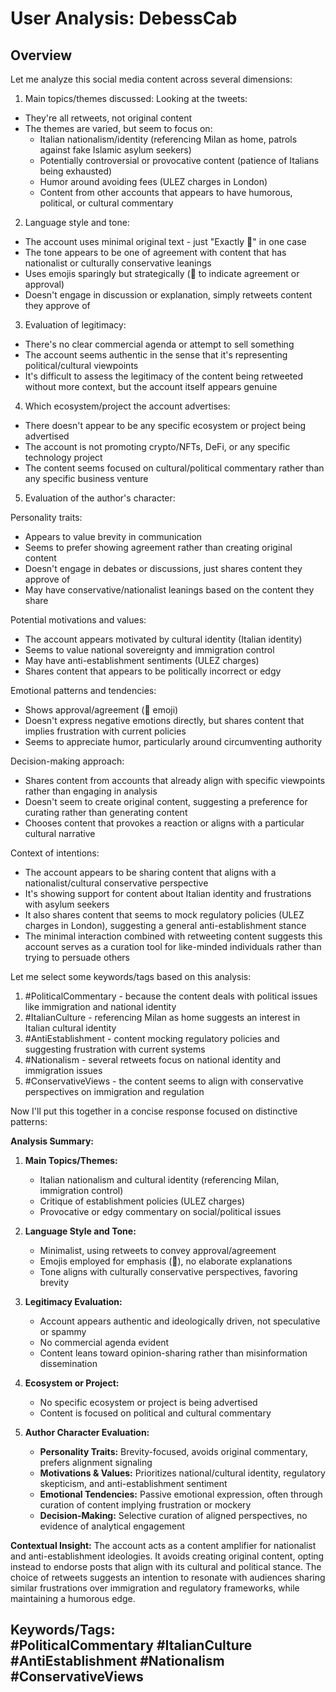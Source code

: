 # User Analysis: DebessCab

## Overview

<think>
Let me analyze this social media content across several dimensions:

1. Main topics/themes discussed:
Looking at the tweets:
- They're all retweets, not original content
- The themes are varied, but seem to focus on:
  - Italian nationalism/identity (referencing Milan as home, patrols against fake Islamic asylum seekers)
  - Potentially controversial or provocative content (patience of Italians being exhausted)
  - Humor around avoiding fees (ULEZ charges in London)
  - Content from other accounts that appears to have humorous, political, or cultural commentary

2. Language style and tone:
- The account uses minimal original text - just "Exactly 🎯" in one case
- The tone appears to be one of agreement with content that has nationalist or culturally conservative leanings
- Uses emojis sparingly but strategically (🎯 to indicate agreement or approval)
- Doesn't engage in discussion or explanation, simply retweets content they approve of

3. Evaluation of legitimacy:
- There's no clear commercial agenda or attempt to sell something
- The account seems authentic in the sense that it's representing political/cultural viewpoints
- It's difficult to assess the legitimacy of the content being retweeted without more context, but the account itself appears genuine

4. Which ecosystem/project the account advertises:
- There doesn't appear to be any specific ecosystem or project being advertised
- The account is not promoting crypto/NFTs, DeFi, or any specific technology project
- The content seems focused on cultural/political commentary rather than any specific business venture

5. Evaluation of the author's character:

Personality traits:
- Appears to value brevity in communication
- Seems to prefer showing agreement rather than creating original content
- Doesn't engage in debates or discussions, just shares content they approve of
- May have conservative/nationalist leanings based on the content they share

Potential motivations and values:
- The account appears motivated by cultural identity (Italian identity)
- Seems to value national sovereignty and immigration control
- May have anti-establishment sentiments (ULEZ charges)
- Shares content that appears to be politically incorrect or edgy

Emotional patterns and tendencies:
- Shows approval/agreement (🎯 emoji)
- Doesn't express negative emotions directly, but shares content that implies frustration with current policies
- Seems to appreciate humor, particularly around circumventing authority

Decision-making approach:
- Shares content from accounts that already align with specific viewpoints rather than engaging in analysis
- Doesn't seem to create original content, suggesting a preference for curating rather than generating content
- Chooses content that provokes a reaction or aligns with a particular cultural narrative

Context of intentions:
- The account appears to be sharing content that aligns with a nationalist/cultural conservative perspective
- It's showing support for content about Italian identity and frustrations with asylum seekers
- It also shares content that seems to mock regulatory policies (ULEZ charges in London), suggesting a general anti-establishment stance
- The minimal interaction combined with retweeting content suggests this account serves as a curation tool for like-minded individuals rather than trying to persuade others

Let me select some keywords/tags based on this analysis:

1. #PoliticalCommentary - because the content deals with political issues like immigration and national identity
2. #ItalianCulture - referencing Milan as home suggests an interest in Italian cultural identity
3. #AntiEstablishment - content mocking regulatory policies and suggesting frustration with current systems
4. #Nationalism - several retweets focus on national identity and immigration issues
5. #ConservativeViews - the content seems to align with conservative perspectives on immigration and regulation

Now I'll put this together in a concise response focused on distinctive patterns:
</think>

**Analysis Summary:**

1. **Main Topics/Themes:**
   - Italian nationalism and cultural identity (referencing Milan, immigration control)
   - Critique of establishment policies (ULEZ charges)
   - Provocative or edgy commentary on social/political issues

2. **Language Style and Tone:**
   - Minimalist, using retweets to convey approval/agreement
   - Emojis employed for emphasis (🎯), no elaborate explanations
   - Tone aligns with culturally conservative perspectives, favoring brevity

3. **Legitimacy Evaluation:**
   - Account appears authentic and ideologically driven, not speculative or spammy
   - No commercial agenda evident
   - Content leans toward opinion-sharing rather than misinformation dissemination

4. **Ecosystem or Project:**
   - No specific ecosystem or project is being advertised
   - Content is focused on political and cultural commentary

5. **Author Character Evaluation:**
   - **Personality Traits:** Brevity-focused, avoids original commentary, prefers alignment signaling
   - **Motivations & Values:** Prioritizes national/cultural identity, regulatory skepticism, and anti-establishment sentiment
   - **Emotional Tendencies:** Passive emotional expression, often through curation of content implying frustration or mockery
   - **Decision-Making:** Selective curation of aligned perspectives, no evidence of analytical engagement

**Contextual Insight:**
The account acts as a content amplifier for nationalist and anti-establishment ideologies. It avoids creating original content, opting instead to endorse posts that align with its cultural and political stance. The choice of retweets suggests an intention to resonate with audiences sharing similar frustrations over immigration and regulatory frameworks, while maintaining a humorous edge.

**Keywords/Tags:**  
#PoliticalCommentary #ItalianCulture #AntiEstablishment #Nationalism #ConservativeViews
---
